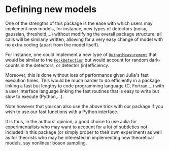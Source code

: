 # Defining new models

One of the strengths of this package is the ease with which users may implement new models, for instance, new types of detectors (noisy, gaussian, threshold,...) without modifying the overall package structure: all calls will be similarly written, allowing for a very easy change of model with no extra coding (apart from the model itself).

For instance, one could implement a new type of [`OutputMeasurement`](@ref) that would be similar to the [`FockDetection`](@ref) but would account for random dark-counts in the detectors, or detector (in)efficiency.

Moreover, this is done without loss of performance given Julia's fast execution times. This would be much harder to do efficiently in a package linking a fast but lengthy to code programming language (C, Fortran,...) with a user interface language linking the fast routines that is easy to write but slow to execute (Python,...).

Note however that you can also use the above trick with our package if you wish to use our fast functions with a Python interface.

It is thus, in the authors' opinion, a good choice to use Julia for experimentalists who may want to account for a lot of subtleties not included in this package (or simply proper to their own experiment) as well as for theorists who may be interested in implementing new theoretical models, say nonlinear boson sampling.
